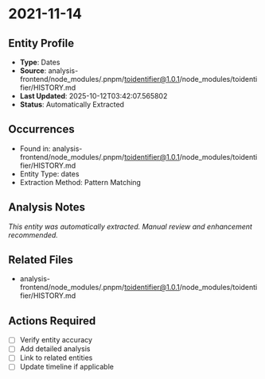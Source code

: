 # 2021-11-14

## Entity Profile
- **Type**: Dates
- **Source**: analysis-frontend/node_modules/.pnpm/toidentifier@1.0.1/node_modules/toidentifier/HISTORY.md
- **Last Updated**: 2025-10-12T03:42:07.565802
- **Status**: Automatically Extracted

## Occurrences
- Found in: analysis-frontend/node_modules/.pnpm/toidentifier@1.0.1/node_modules/toidentifier/HISTORY.md
- Entity Type: dates
- Extraction Method: Pattern Matching

## Analysis Notes
*This entity was automatically extracted. Manual review and enhancement recommended.*

## Related Files
- analysis-frontend/node_modules/.pnpm/toidentifier@1.0.1/node_modules/toidentifier/HISTORY.md

## Actions Required
- [ ] Verify entity accuracy
- [ ] Add detailed analysis
- [ ] Link to related entities
- [ ] Update timeline if applicable
